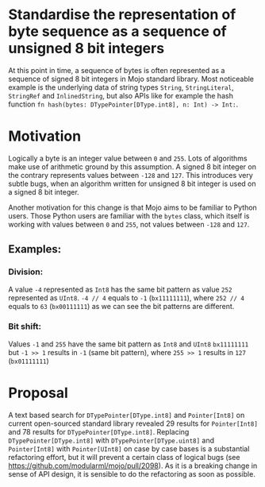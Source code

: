 # Standardise the representation of byte sequence as a sequence of unsigned 8 bit integers

At this point in time, a sequence of bytes is often represented as a sequence of signed 8 bit integers in Mojo standard library. 
Most noticeable example is the underlying data of string types `String`, `StringLiteral`, `StringRef` and `InlinedString`, but also APIs like for example the hash function `fn hash(bytes: DTypePointer[DType.int8], n: Int) -> Int:`.

# Motivation

Logically a byte is an integer value between `0` and `255`. Lots of algorithms make use of arithmetic ground by this assumption.
A signed 8 bit integer on the contrary represents values between `-128` and `127`. This introduces very subtle bugs, when an algorithm written for unsigned 8 bit integer is used on a signed 8 bit integer.

Another motivation for this change is that Mojo aims to be familiar to Python users. Those Python users are familiar with the `bytes` class, which itself is working with values between `0` and `255`, not values between `-128` and `127`.

## Examples:

### Division:
A value `-4` represented as `Int8` has the same bit pattern as value `252` represented as `UInt8`.
`-4 // 4` equals to `-1` (`bx11111111`), where `252 // 4` equals to `63` (`bx00111111`) as we can see the bit patterns are different.

### Bit shift:
Values `-1` and `255` have the same bit pattern as `Int8` and `UInt8` `bx11111111` but `-1 >> 1` results in `-1` (same bit pattern), where `255 >> 1` results in `127` (`bx01111111`)

# Proposal

A text based search for `DTypePointer[DType.int8]` and `Pointer[Int8]` on current open-sourced standard library revealed 29 results for `Pointer[Int8]` and 78 results for `DTypePointer[DType.int8]`.
Replacing `DTypePointer[DType.int8]` with `DTypePointer[DType.uint8]` and `Pointer[Int8]` with `Pointer[UInt8]` on case by case bases is a substantial refactoring effort, but it will prevent a certain class of logical bugs (see https://github.com/modularml/mojo/pull/2098). As it is a breaking change in sense of API design, it is sensible to do the refactoring as soon as possible.
